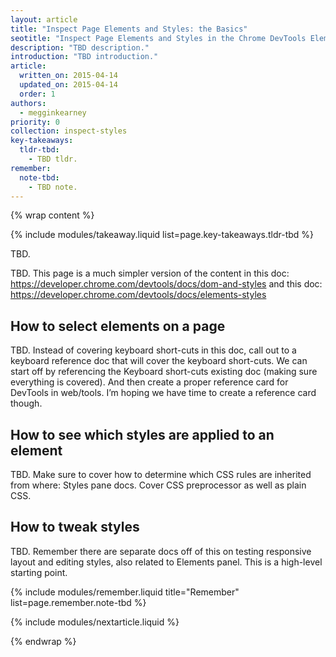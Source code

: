 ```yaml
---
layout: article
title: "Inspect Page Elements and Styles: the Basics"
seotitle: "Inspect Page Elements and Styles in the Chrome DevTools Elements Panel"
description: "TBD description."
introduction: "TBD introduction."
article:
  written_on: 2015-04-14
  updated_on: 2015-04-14
  order: 1
authors:
  - megginkearney
priority: 0
collection: inspect-styles
key-takeaways:
  tldr-tbd:
    - TBD tldr.
remember:
  note-tbd:
    - TBD note.
---
```

{% wrap content %}

{% include modules/takeaway.liquid list=page.key-takeaways.tldr-tbd %}

TBD.

TBD. This page is a much simpler version of the content in this doc: https://developer.chrome.com/devtools/docs/dom-and-styles  and this doc: https://developer.chrome.com/devtools/docs/elements-styles

## How to select elements on a page

TBD. Instead of covering keyboard short-cuts in this doc, call out to a keyboard reference doc that will cover the keyboard short-cuts. We can start off by referencing the Keyboard short-cuts existing doc (making sure everything is covered). And then create a proper reference card for DevTools in web/tools. I’m hoping we have time to create a reference card though.

## How to see which styles are applied to an element

TBD. Make sure to cover how to determine which CSS rules are inherited from where: Styles pane docs. Cover CSS preprocessor as well as plain CSS.

## How to tweak styles

TBD. Remember there are separate docs off of this on testing responsive layout and editing styles, also related to Elements panel. This is a high-level starting point.

{% include modules/remember.liquid title="Remember" list=page.remember.note-tbd %}

{% include modules/nextarticle.liquid %}

{% endwrap %}
